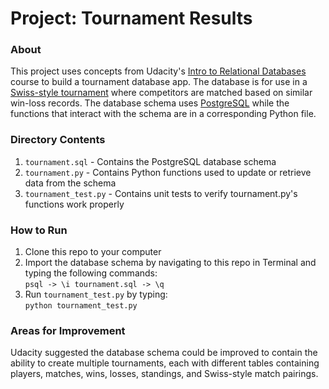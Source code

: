 # Project: Tournament Results

### About
This project uses concepts from Udacity's [Intro to Relational Databases](https://www.udacity.com/course/intro-to-relational-databases--ud197) course to build a tournament database app. The database is for use in a [Swiss-style tournament](https://en.wikipedia.org/wiki/Swiss-system_tournament) where competitors are matched based on similar win-loss records. The database schema uses [PostgreSQL](https://www.postgresql.org/) while the functions that interact with the schema are in a corresponding Python file.

### Directory Contents
1. `tournament.sql` - Contains the PostgreSQL database schema
2. `tournament.py` - Contains Python functions used to update or retrieve data from the schema
3. `tournament_test.py` - Contains unit tests to verify tournament.py's functions work properly

### How to Run
1. Clone this repo to your computer
2. Import the database schema by navigating to this repo in Terminal and typing the following commands:    
  `psql -> \i tournament.sql -> \q`
3. Run `tournament_test.py` by typing:    
  `python tournament_test.py`
  
### Areas for Improvement
Udacity suggested the database schema could be improved to contain the ability to create multiple tournaments, each with different tables containing players, matches, wins, losses, standings, and Swiss-style match pairings.
